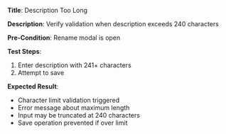 **Title**: Description Too Long

**Description**: Verify validation when description exceeds 240 characters

**Pre-Condition**: Rename modal is open

**Test Steps**:
1. Enter description with 241+ characters
2. Attempt to save

**Expected Result**:
- Character limit validation triggered
- Error message about maximum length
- Input may be truncated at 240 characters
- Save operation prevented if over limit